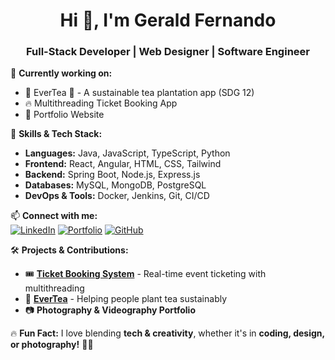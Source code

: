 <h1 align="center">Hi 👋, I'm Gerald Fernando</h1>
<h3 align="center">Full-Stack Developer | Web Designer | Software Engineer</h3>

🌱 **Currently working on:**  
- 🚀 EverTea 🌿 - A sustainable tea plantation app (SDG 12)  
- 🔥 Multithreading Ticket Booking App  
- 🎨 Portfolio Website  

💼 **Skills & Tech Stack:**  
- **Languages:** Java, JavaScript, TypeScript, Python  
- **Frontend:** React, Angular, HTML, CSS, Tailwind  
- **Backend:** Spring Boot, Node.js, Express.js  
- **Databases:** MySQL, MongoDB, PostgreSQL  
- **DevOps & Tools:** Docker, Jenkins, Git, CI/CD  

📫 **Connect with me:**  
[![LinkedIn](https://img.shields.io/badge/LinkedIn-blue?style=for-the-badge&logo=linkedin)](https://linkedin.com/in/yourprofile)  [![Portfolio](https://img.shields.io/badge/Portfolio-black?style=for-the-badge&logo=firefox)](https://geraldfernando.com)  [![GitHub](https://img.shields.io/badge/GitHub-black?style=for-the-badge&logo=github)](https://github.com/gerald-fernando)  



🛠 **Projects & Contributions:**  
- 🎟️ **[Ticket Booking System](https://github.com/your-repo-link)** - Real-time event ticketing with multithreading  
- 🌱 **[EverTea](https://github.com/your-repo-link)** - Helping people plant tea sustainably  
- 📷 **Photography & Videography Portfolio**  

🔥 **Fun Fact:** I love blending **tech & creativity**, whether it's in **coding, design, or photography!** 🎨📸  

